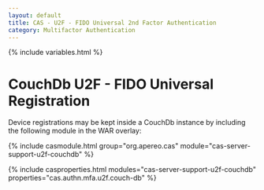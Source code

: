 ```yaml
---
layout: default
title: CAS - U2F - FIDO Universal 2nd Factor Authentication
category: Multifactor Authentication
---
```


{% include variables.html %}

# CouchDb U2F - FIDO Universal Registration

Device registrations may be kept inside a CouchDb instance by including the following module in the WAR overlay:

{% include casmodule.html group="org.apereo.cas" module="cas-server-support-u2f-couchdb" %}

{% include casproperties.html
modules="cas-server-support-u2f-couchdb"
properties="cas.authn.mfa.u2f.couch-db" %}
